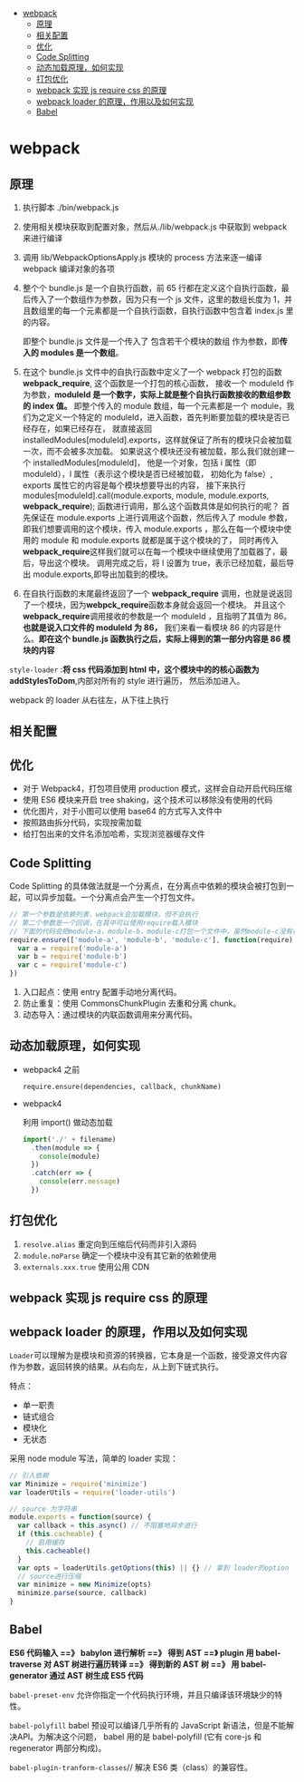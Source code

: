 <!-- TOC -->

- [webpack](#webpack)
  - [原理](#原理)
  - [相关配置](#相关配置)
  - [优化](#优化)
  - [Code Splitting](#code-splitting)
  - [动态加载原理，如何实现](#动态加载原理如何实现)
  - [打包优化](#打包优化)
  - [webpack 实现 js require css 的原理](#webpack-实现-js-require-css-的原理)
  - [webpack loader 的原理，作用以及如何实现](#webpack-loader-的原理作用以及如何实现)
  - [Babel](#babel)

<!-- /TOC -->

# webpack

## 原理

1.  执行脚本 ./bin/webpack.js

2.  使用相关模块获取到配置对象，然后从./lib/webpack.js 中获取到 webpack 来进行编译

3.  调用 lib/WebpackOptionsApply.js 模块的 process 方法来逐一编译 webpack 编译对象的各项

4.  整个个 bundle.js 是一个自执行函数，前 65 行都在定义这个自执行函数，最后传入了一个数组作为参数，因为只有一个 js 文件，这里的数组长度为 1，并且数组里的每一个元素都是一个自执行函数，自执行函数中包含着 index.js 里的内容。

    即整个 bundle.js 文件是一个传入了 包含若干个模块的数组 作为参数，即**传入的 modules 是一个数组**。

5.  在这个 bundle.js 文件中的自执行函数中定义了一个 webpack 打包的函数 **webpack_require**, 这个函数是一个打包的核心函数， 接收一个 moduleId 作为参数，**moduleId 是一个数字，实际上就是整个自执行函数接收的数组参数的 index 值。** 即整个传入的 module 数组，每一个元素都是一个 module，我们为之定义一个特定的 moduleId，进入函数，首先判断要加载的模块是否已经存在，如果已经存在， 就直接返回 installedModules[moduleId].exports，这样就保证了所有的模块只会被加载一次，而不会被多次加载。 如果说这个模块还没有被加载，那么我们就创建一个 installedModules[moduleId]， 他是一个对象，包括 i 属性（即 moduleId），l 属性（表示这个模块是否已经被加载， 初始化为 false）, exports 属性它的内容是每个模块想要导出的内容， 接下来执行 modules[moduleId].call(module.exports, module, module.exports, **webpack_require**); 函数进行调用，那么这个函数具体是如何执行的呢？ 首先保证在 module.exports 上进行调用这个函数，然后传入了 module 参数，即我们想要调用的这个模块，传入 module.exports ，那么在每一个模块中使用的 module 和 module.exports 就都是属于这个模块的了， 同时再传入 **webpack_require**这样我们就可以在每一个模块中继续使用了加载器了，最后，导出这个模块。 调用完成之后，将 l 设置为 true，表示已经加载，最后导出 module.exports,即导出加载到的模块。

6.  在自执行函数的末尾最终返回了一个 **webpack_require** 调用，也就是说返回了一个模块，因为**webpck_require**函数本身就会返回一个模块。 并且这个 **webpack_require**调用接收的参数是一个 moduleId ，且指明了其值为 86。 **也就是说入口文件的 moduleId 为 86，** 我们来看一看模块 86 的内容是什么。**即在这个 bundle.js 函数执行之后，实际上得到的第一部分内容是 86 模块的内容**

`style-loader` :**将 css 代码添加到 html 中，这个模块中的的核心函数为 addStylesToDom**,内部对所有的 style 进行遍历， 然后添加进入。

webpack 的 loader 从右往左，从下往上执行

## 相关配置

## 优化

- 对于 Webpack4，打包项目使用 production 模式，这样会自动开启代码压缩
- 使用 ES6 模块来开启 tree shaking，这个技术可以移除没有使用的代码
- 优化图片，对于小图可以使用 base64 的方式写入文件中
- 按照路由拆分代码，实现按需加载
- 给打包出来的文件名添加哈希，实现浏览器缓存文件

## Code Splitting

Code Splitting 的具体做法就是一个分离点，在分离点中依赖的模块会被打包到一起，可以异步加载。一个分离点会产生一个打包文件。

```javascript
// 第一个参数是依赖列表，webpack会加载模块，但不会执行
// 第二个参数是一个回调，在其中可以使用require载入模块
// 下面的代码会把module-a，module-b，module-c打包一个文件中，虽然module-c没有在依赖列表里，但是在回调里调用了，一样会被打包进来
require.ensure(['module-a', 'module-b', 'module-c'], function(require) {
  var a = require('module-a')
  var b = require('module-b')
  var c = require('module-c')
})
```

1. 入口起点：使用 entry 配置手动地分离代码。
2. 防止重复：使用 CommonsChunkPlugin 去重和分离 chunk。
3. 动态导入：通过模块的内联函数调用来分离代码。

## 动态加载原理，如何实现

- webpack4 之前

  `require.ensure(dependencies, callback, chunkName)`

- webpack4

  利用 import() 做动态加载

  ```javascript
  import('./' + filename)
    .then(module => {
      console(module)
    })
    .catch(err => {
      console(err.message)
    })
  ```

## 打包优化

1. `resolve.alias` 重定向到压缩后代码而非引入源码
2. `module.noParse` 确定一个模块中没有其它新的依赖使用
3. `externals.xxx.true` 使用公用 CDN

## webpack 实现 js require css 的原理

## webpack loader 的原理，作用以及如何实现

`Loader`可以理解为是模块和资源的转换器，它本身是一个函数，接受源文件内容作为参数，返回转换的结果。从右向左，从上到下链式执行。

特点：

- 单一职责
- 链式组合
- 模块化
- 无状态

采用 node module 写法，简单的 loader 实现：

```javascript
// 引入依赖
var Minimize = require('minimize')
var loaderUtils = require('loader-utils')

// source 为字符串
module.exports = function(source) {
  var callback = this.async() // 不阻塞地异步进行
  if (this.cacheable) {
    // 启用缓存
    this.cacheable()
  }
  var opts = loaderUtils.getOptions(this) || {} // 拿到 loader的option
  // source进行压缩
  var minimize = new Minimize(opts)
  minimize.parse(source, callback)
}
```

## Babel

**ES6 代码输入 ==》 babylon 进行解析 ==》 得到 AST ==》 plugin 用 babel-traverse 对 AST 树进行遍历转译 ==》 得到新的 AST 树 ==》 用 babel-generator 通过 AST 树生成 ES5 代码**

`babel-preset-env` 允许你指定一个代码执行环境，并且只编译该环境缺少的特性。

`babel-polyfill` babel 预设可以编译几乎所有的 JavaScript 新语法，但是不能解决API。为解决这个问题， babel 用的是 babel-polyfill (它有 core-js 和 regenerator 两部分构成)。

`babel-plugin-tranform-classes`// 解决 ES6 类（class）的兼容性。

